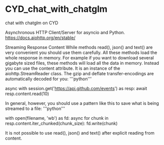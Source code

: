 # CYD_chat_with_chatglm
chat with chatglm on CYD


Asynchronous HTTP Client/Server for asyncio and Python.
https://docs.aiohttp.org/en/stable/

Streaming Response Content
While methods read(), json() and text() are very convenient you should use them carefully. All these methods load the whole response in memory. For example if you want to download several gigabyte sized files, these methods will load all the data in memory. Instead you can use the content attribute. It is an instance of the aiohttp.StreamReader class. The gzip and deflate transfer-encodings are automatically decoded for you:
'''python'''

async with session.get('https://api.github.com/events') as resp:
    await resp.content.read(10)

In general, however, you should use a pattern like this to save what is being streamed to a file:
'''python'''

with open(filename, 'wb') as fd:
    async for chunk in resp.content.iter_chunked(chunk_size):
        fd.write(chunk)
        
It is not possible to use read(), json() and text() after explicit reading from content.
